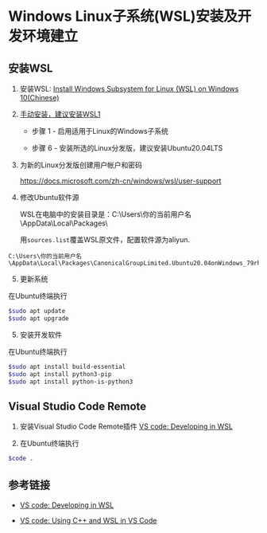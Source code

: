 # Windows Linux子系统(WSL)安装及开发环境建立

## 安装WSL

1. 安装WSL: [Install Windows Subsystem for Linux (WSL) on Windows 10(Chinese)](https://docs.microsoft.com/zh-cn/windows/wsl/install-win10)

2. [手动安装，建议安装WSL1](https://docs.microsoft.com/zh-cn/windows/wsl/install-manual)

   * 步骤 1 - 启用适用于Linux的Windows子系统

   * 步骤 6 - 安装所选的Linux分发版，建议安装Ubuntu20.04LTS 

3. 为新的Linux分发版创建用户帐户和密码

   https://docs.microsoft.com/zh-cn/windows/wsl/user-support

4. 修改Ubuntu软件源

    WSL在电脑中的安装目录是：C:\Users\你的当前用户名\AppData\Local\Packages\

    用`sources.list`覆盖WSL原文件，配置软件源为aliyun.
```
C:\Users\你的当前用户名\AppData\Local\Packages\CanonicalGroupLimited.Ubuntu20.04onWindows_79rhkp1fndgsc\LocalState\rootfs\etc\apt
```

5. 更新系统

在Ubuntu终端执行

```bash
$sudo apt update
$sudo apt upgrade
```

5. 安装开发软件

在Ubuntu终端执行

```bash
$sudo apt install build-essential
$sudo apt install python3-pip
$sudo apt install python-is-python3
```

## Visual Studio Code Remote

1. 安装Visual Studio Code Remote插件 [VS code: Developing in WSL](https://code.visualstudio.com/docs/remote/wsl)

2. 在Ubuntu终端执行
 
 ```bash
 $code .
```

## 参考链接

* [VS code: Developing in WSL](https://code.visualstudio.com/docs/remote/wsl)

* [VS code: Using C++ and WSL in VS Code](https://code.visualstudio.com/docs/cpp/config-wsl#nodejs-articles)
